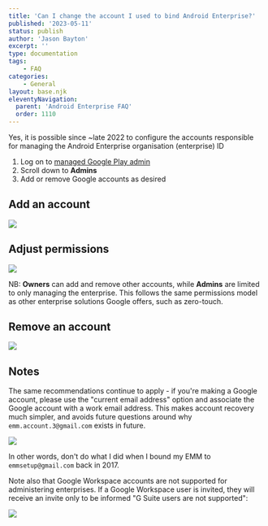 ```yaml
---
title: 'Can I change the account I used to bind Android Enterprise?'
published: '2023-05-11'
status: publish
author: 'Jason Bayton'
excerpt: ''
type: documentation
tags: 
    - FAQ
categories:
    - General
layout: base.njk
eleventyNavigation:
  parent: 'Android Enterprise FAQ'
  order: 1110
--- 
```

Yes, it is possible since ~late 2022 to configure the accounts responsible for managing the Android Enterprise organisation (enterprise) ID

1. Log on to [managed Google Play admin](https://play.google.com/work/adminsettings)
2. Scroll down to **Admins**
3. Add or remove Google accounts as desired

## Add an account

![](/image/2023-05-12_23.01.04.gif)

## Adjust permissions

![](/image/2023-05-12_22.31.51.gif)

NB: **Owners** can add and remove other accounts, while **Admins** are limited to only managing the enterprise. This follows the same permissions model as other enterprise solutions Google offers, such as zero-touch.

## Remove an account

![](/image/2023-05-12_22.32.07.gif)

## Notes

The same recommendations continue to apply - if you're making a Google account, please use the "current email address" option and associate the Google account with a work email address. This makes account recovery much simpler, and avoids future questions around why `emm.account.3@gmail.com` exists in future.

![](/image/Screenshot_2023-05-13_08.03.57.png)

In other words, don't do what I did when I bound my EMM to `emmsetup@gmail.com` back in 2017.

Note also that Google Workspace accounts are not supported for administering enterprises. If a Google Workspace user is invited, they will receive an invite only to be informed "G Suite users are not supported":

![](/image/Screenshot_2023-05-13_08.03.57.png)